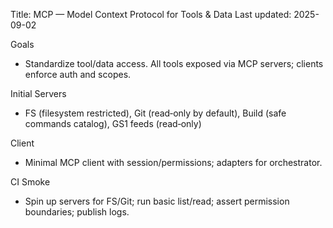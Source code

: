 Title: MCP — Model Context Protocol for Tools & Data
Last updated: 2025-09-02

Goals
- Standardize tool/data access. All tools exposed via MCP servers; clients enforce auth and scopes.

Initial Servers
- FS (filesystem restricted), Git (read‑only by default), Build (safe commands catalog), GS1 feeds (read‑only)

Client
- Minimal MCP client with session/permissions; adapters for orchestrator.

CI Smoke
- Spin up servers for FS/Git; run basic list/read; assert permission boundaries; publish logs.

